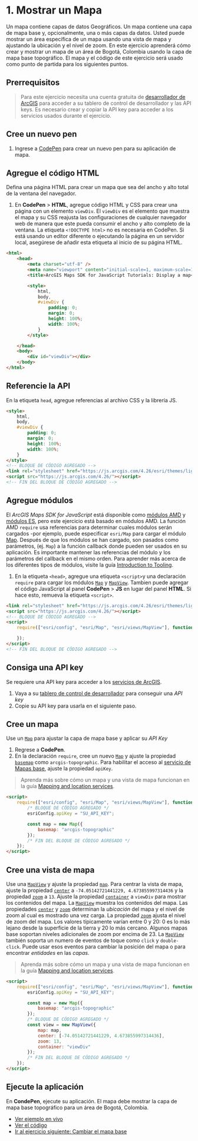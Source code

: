 # 1. Mostrar un Mapa
Un mapa contiene capas de datos Geográficos. Un mapa contiene una capa de mapa base y, opcionalmente, una o más capas da datos. Usted puede mostrar un área específica de un mapa usando una vista de mapa y ajustando la ubicación y el nivel de zoom. En este ejercicio aprenderá cómo crear y mostrar un mapa de un área de Bogotá, Colombia usando la capa de mapa base topográfico. El mapa y el código de este ejercicio será usado como punto de partida para los siguientes puntos.
## Prerrequisitos
> Para este ejercicio necesita una cuenta gratuita de [desarrollador de ArcGIS](https://developers.arcgis.com/sign-up/) para acceder a su tablero de control de desarrollador y las API keys. Es necesario crear y copiar la API key para acceder a los servicios usados durante el ejercicio.
## Cree un nuevo pen
1. Ingrese a [CodePen](https://codepen.io/pen/?editors=1000) para crear un nuevo pen para su aplicación de mapa. 
## Agregue el código HTML
Defina una página HTML para crear un mapa que sea del ancho y alto total de la ventana del navegador. 
1. En **CodePen** > **HTML**, agregue código HTML y CSS para crear una página con un elemento `viewDiv`. El `viewDiv` es el elemento que muestra el mapa y su CSS reajusta las configuraciones de cualquier navegador web de manera que este pueda consumir el ancho y alto completo de la ventana.
La etiqueta `<!DOCTYPE html>` no es necesaria en CodePen. Si está usando un editor diferente o ejecutando la página en un servidor local, asegúrese de añadir esta etiqueta al inicio de su página HTML.
```html
<html>
    <head>
        <meta charset="utf-8" />
        <meta name="viewport" content="initial-scale=1, maximum-scale=1, user-scalable=no" />
        <title>ArcGIS Maps SDK for JavaScript Tutorials: Display a map</title>

        <style>
            html,
            body,
            #viewDiv {
                padding: 0;
                margin: 0;
                height: 100%;
                width: 100%;
            }
        </style>

    </head>
    <body>
        <div id="viewDiv"></div>
    </body>
</html>
```
## Referencie la API
En la etiqueta `head`, agregue referencias al archivo CSS y la librería JS.
```html
<style>
    html,
    body,
    #viewDiv {
        padding: 0;
        margin: 0;
        height: 100%;
        width: 100%;
    }
</style>
<!-- BLOQUE DE CÓDIGO AGREGADO -->
<link rel="stylesheet" href="https://js.arcgis.com/4.26/esri/themes/light/main.css">
<script src="https://js.arcgis.com/4.26/"></script>
<!-- FIN DEL BLOQUE DE CÓDIGO AGREGADO -->
```
## Agregue módulos
El _ArcGIS Maps SDK for JavaScript_ está disponible como [módulos AMD](https://dojotoolkit.org/documentation/tutorials/1.10/modules/index.html) y [módulos ES](https://developer.mozilla.org/en-US/docs/Web/JavaScript/Guide/Modules), pero este ejercicio está basado en módulos AMD. La función AMD `require` usa referencias para determinar cuales módulos serán cargados -por ejemplo, puede especificar `esri/Map` para cargar el módulo [Map](https://developers.arcgis.com/javascript/latest/api-reference/esri-Map.html). Después de que los módulos se han cargado, son pasados como parámetros, (ej. `Map`) a la función callback donde pueden ser usados en su aplicación. Es importante mantener las referencias del módulo y los parámetros del callback en el mismo orden. Para aprender más acerca de los diferentes tipos de módulos, visite la guía [Introduction to Tooling](https://developers.arcgis.com/javascript/latest/tooling-intro/).
1. En la etiqueta `<head>`, agregue una etiqueta `<script>`y una declaración `require` para cargar los módulos [`Map`](https://developers.arcgis.com/javascript/latest/api-reference/esri-Map.html) y [`MapView`](https://developers.arcgis.com/javascript/latest/api-reference/esri-views-MapView.html). Tambien puede agregar el código JavaScript al panel **CodePen** > **JS** en lugar del panel **HTML**. Si hace esto, remueva la etiqueta `<script>`. 
```html
<link rel="stylesheet" href="https://js.arcgis.com/4.26/esri/themes/light/main.css">
<script src="https://js.arcgis.com/4.26/"></script>
<!-- BLOQUE DE CÓDIGO AGREGADO -->
<script>
    require(["esri/config", "esri/Map", "esri/views/MapView"], function(esriConfig, Map, MapView) {

    });
</script>
<!-- FIN DEL BLOQUE DE CÓDIGO AGREGADO -->
```
## Consiga una API key
Se requiere una API key para acceder a los [servicios de ArcGIS](https://developers.arcgis.com/documentation/mapping-apis-and-services/services/).
1. Vaya a su [tablero de control de desarrollador](https://developers.arcgis.com/dashboard/) para conseguir una _API key_
2. Copie su API key para usarla en el siguiente paso. 
## Cree un mapa
Use un [`Map`](https://developers.arcgis.com/javascript/latest/api-reference/esri-Map.html) para ajustar la capa de mapa base y aplicar su _API Key_
1. Regrese a **CodePen**.
2. En la declaración `require`, cree un nuevo [`Map`](https://developers.arcgis.com/javascript/latest/api-reference/esri-Map.html) y ajuste la propiedad [`basemap`](https://developers.arcgis.com/javascript/latest/api-reference/esri-Map.html#basemap) como `arcgis-topographic`. Para habilitar el acceso al [servicio de Mapas base](https://developers.arcgis.com/documentation/mapping-apis-and-services/maps/services/basemap-layer-service/), ajuste la propiedad `apiKey`. 
>Aprenda más sobre cómo un mapa y una vista de mapa funcionan en la guía [Mapping and location services](https://developers.arcgis.com/documentation/mapping-apis-and-services/).
```html
<script>
    require(["esri/config", "esri/Map", "esri/views/MapView"], function(esriConfig, Map, MapView) {
        /* BLOQUE DE CÓDIGO AGREGADO */
        esriConfig.apiKey = "SU_API_KEY";

        const map = new Map({
            basemap: "arcgis-topographic"
        });
        /* FIN DEL BLOQUE DE CÓDIGO AGREGADO */
    });
</script>
```
## Cree una vista de mapa
Use una [`MapView`](https://developers.arcgis.com/javascript/latest/api-reference/esri-views-MapView.html) y ajuste la propiedad [`map`](https://developers.arcgis.com/javascript/latest/api-reference/esri-views-MapView.html#map). Para centrar la vista de mapa, ajuste la propiedad [`center`](https://developers.arcgis.com/javascript/latest/api-reference/esri-views-MapView.html#center) a `-74.05142721441229, 4.673855997314436` y la propiedad [`zoom`](https://developers.arcgis.com/javascript/latest/api-reference/esri-views-MapView.html#zoom) a `13`. Ajuste la propiedad [`container`](https://developers.arcgis.com/javascript/latest/api-reference/esri-views-MapView.html#container) a `viewDiv` para mostrar los contenidos del mapa. 
La [`MapView`](https://developers.arcgis.com/javascript/latest/api-reference/esri-views-MapView.html) muestra los contenidos del mapa. Las propiedades [`center`](https://developers.arcgis.com/javascript/latest/api-reference/esri-views-MapView.html#center) y [`zoom`](https://developers.arcgis.com/javascript/latest/api-reference/esri-views-MapView.html#zoom) determinan la _ubicación_ del mapa y el nivel de zoom al cual es mostrado una vez carga. 
La propiedad [`zoom`](https://developers.arcgis.com/javascript/latest/api-reference/esri-views-MapView.html#zoom) ajusta el nivel de zoom del mapa. Los valores típicamente varían entre 0 y 20: 0 es lo más lejano desde la superficie de la tierra y 20 lo más cercano. Algunos mapas base soportan niveles adicionales de zoom por encima de 23. 
La [`MapView`](https://developers.arcgis.com/javascript/latest/api-reference/esri-views-MapView.html) también soporta un numero de eventos de toque como `click` y `double-click`. Puede usar esos eventos para cambiar la posición del mapa o para encontrar _entidades_ en las _capas_.
>Aprenda más sobre cómo un mapa y una vista de mapa funcionan en la guía [Mapping and location services](https://developers.arcgis.com/documentation/mapping-apis-and-services/).
```html
<script>
    require(["esri/config", "esri/Map", "esri/views/MapView"], function(esriConfig, Map, MapView) {
        esriConfig.apiKey = "SU_API_KEY";

        const map = new Map({
            basemap: "arcgis-topographic"
        });
        /* BLOQUE DE CÓDIGO AGREGADO */
        const view = new MapView({
            map: map,
            center: [-74.05142721441229, 4.673855997314436],
            zoom: 13, 
            container: "viewDiv"
        });
        /* FIN DEL BLOQUE DE CÓDIGO AGREGADO */
    });
</script>
```
## Ejecute la aplicación
En **CondePen**, ejecute su aplicación.
El mapa debe mostrar la capa de mapa base topográfico para un área de Bogotá, Colombia.
- [Ver ejemplo en vivo](https://desarrolladoresesri.github.io/epc.co.js/1.mostrar-mapa/mapa.html)
- [Ver el código](https://github.com/DesarrolladoresEsri/epc.co.js/blob/main/1.mostrar-mapa/mapa.html)
- [Ir al ejercicio siguiente: Cambiar el mapa base](#)
